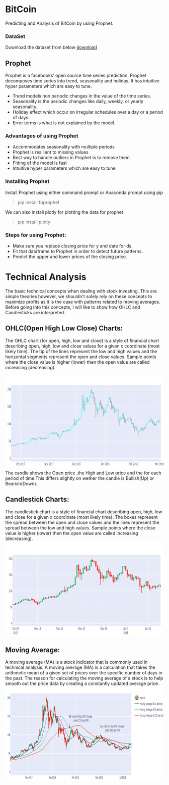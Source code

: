 # BitCoin 
Predicting and Analysis of BitCoin by using Prophet.
### DataSet
Download the dataset from below
  [download](https://finance.yahoo.com/quote/BTC-USD/history?period1=1443484800&period2=1601337600&interval=1d&filter=history&frequency=1d)
## Prophet
Prophet is a facebooks’ open source time series prediction. Prophet decomposes time series into trend, seasonality and holiday. It has intuitive hyper parameters which are easy to tune.
* Trend models non periodic changes in the value of the time series.</br>
* Seasonality is the periodic changes like daily, weekly, or yearly seasonality.</br>
* Holiday effect which occur on irregular schedules over a day or a period of days.</br>
* Error terms is what is not explained by the model.</br>

### Advantages of using Prophet
* Accommodates seasonality with multiple periods
* Prophet is resilient to missing values
* Best way to handle outliers in Prophet is to remove them
* Fitting of the model is fast
* Intuitive hyper parameters which are easy to tune


### Installing Prophet
Install Prophet using either command prompt or Anaconda prompt using pip
> pip install fbprophet

We can also install plotly for plotting the data for prophet
> pip install plotly


### Steps for using Prophet:
* Make sure you replace closing price for y and date for ds.
* Fit that dataframe to Prophet in order to detect future patterns.
* Predict the upper and lower prices of the closing price.

# Technical Analysis
The basic technical concepts when dealing with stock investing. This are simple theories however, we shouldn't solely rely on these concepts to maximize profits as it is the case with patterns related to moving averages. Before going into this concepts, I will like to show how OHLC and Candlesticks are interpreted.
## OHLC(Open High Low Close) Charts:
The OHLC chart (for open, high, low and close) is a style of financial chart describing open, high, low and close values for a given x coordinate (most likely time). The tip of the lines represent the low and high values and the horizontal segments represent the open and close values. Sample points where the close value is higher (lower) then the open value are called increasing (decreasing).

<img src=https://github.com/Monishraj50/BitCoin/blob/master/img/OHLC.png height =300>
The candle shows the Open price ,the High and Low price and the for each period of time.This differs slightly on wether the candle is Bullish(Up) or Bearish(Down).

## Candlestick Charts:
The candlestick chart is a style of financial chart describing open, high, low and close for a given x coordinate (most likely time). The boxes represent the spread between the open and close values and the lines represent the spread between the low and high values. Sample points where the close value is higher (lower) then the open value are called increasing (decreasing).
<img src=https://github.com/Monishraj50/BitCoin/blob/master/img/CandleStick.png height =300>
## Moving Average:
A moving average (MA) is a stock indicator that is commonly used in technical analysis. A moving average (MA) is a calculation that takes the arithmetic mean of a given set of prices over the specific number of days in the past. The reason for calculating the moving average of a stock is to help smooth out the price data by creating a constantly updated average price.
<img src=https://github.com/Monishraj50/BitCoin/blob/master/img/MovingAvg.png height =300>
